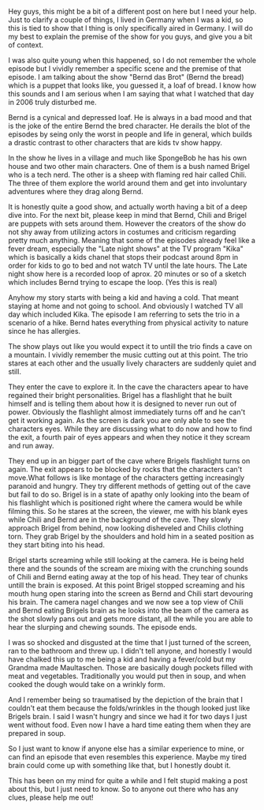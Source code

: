 Hey guys, this might be a bit of a different post on here but I need your help. 
Just to clarify a couple of things, I lived in Germany when I was a kid, so this is tied to show that I thing is only specifically aired in Germany. I will do my best to explain the premise of the show for you guys, and give you a bit of context.


I was also quite young when this happened, so I do not remember the whole episode but I vividly remember a specific scene and the premise of that episode. 
I am talking about the show "Bernd das Brot" (Bernd the bread) which is a puppet that looks like, you guessed it, a loaf of bread.
I know how this sounds and I am serious when I am saying that what I watched that day in 2006 truly disturbed me. 


Bernd is a cynical and depressed loaf. He is always in a bad mood and that is the joke of the entire Bernd the bred character. He derails the blot of the episodes by seing only the worst in people and life in general, which builds a drastic contrast to other characters that are kids tv show happy. 


In the show he lives in a village and much like SpongeBob he has his own house and two other main characters. One of them is a bush named Brigel who is a tech nerd. The other is a sheep with flaming red hair called Chili. The three of them explore the world around them and get into involuntary adventures where they drag along Bernd.


It is honestly quite a good show, and actually worth having a bit of a deep dive into. 
For the next bit, please keep in mind that Bernd, Chili and Brigel are puppets with sets around them. However the creators of the show do not shy away from utilizing actors in costumes and criticism regarding pretty much anything. Meaning that some of the episodes already feel like a fever dream, especially the "Late night shows" at the TV program "Kika" which is basically a kids chanel that stops their podcast around 8pm in order for kids to go to bed and not watch TV until the late hours. The Late night show here is a recorded loop of aprox. 20 minutes or so of a sketch which includes Bernd trying to escape the loop. (Yes this is real)


Anyhow my story starts with being a kid and having a cold. That meant staying at home and not going to school. And obviously I watched TV all day which included Kika. 
The episode I am referring to sets the trio in a scenario of a hike. Bernd hates everything from physical activity to nature since he has allergies. 

The show plays out like you would expect it to untill the trio finds a cave on a mountain. I vividly remember the music cutting out at this point. The trio stares at each other and the usually lively characters are suddenly quiet and still. 

They enter the cave to explore it. In the cave the characters apear to have regained their bright personalities. Brigel has a flashlight that he built himself and is telling them about how it is designed to never run out of power. Obviously the flashlight almost immediately turns off and he can't get it working again. As the screen is dark you are only able to see the characters eyes. While they are discussing what to do now and how to find the exit, a fourth pair of eyes appears and when they notice it they scream and run away. 


They end up in an bigger part of the cave where Brigels flashlight turns on again. The exit appears to be blocked by rocks that the characters can't move.What follows is like montage of the characters getting increasingly paranoid and hungry. 
They try different methods of getting out of the cave but fail to do so. Brigel is in a state of apathy only looking into the beam of his flashlight which is positioned right where the camera would be while filming this. So he stares at the screen, the viewer, me with his blank eyes while Chili and Bernd are in the background of the cave. They slowly approach Brigel from behind, now looking disheveled and Chilis clothing torn. They grab Brigel by the shoulders and hold him in a seated position as they start biting into his head. 

Brigel starts screaming while still looking at the camera. He is being held there and the sounds of the scream are mixing with the crunching sounds of Chili and Bernd eating away at the top of his head. They tear of chunks untill the brain is exposed. At this point Brigel stopped screaming and his mouth hung open staring into the screen as Bernd and Chili  start devouring his brain. The camera nagel changes and we now see a top view of Chili and Bernd eating Brigels brain as he looks into the beam of the camera as the shot slowly pans out and gets more distant, all the while you are able to hear the slurping and chewing sounds.
The episode ends. 

I was so shocked and disgusted at the time that I just turned of the screen, ran to the bathroom and threw up.
I didn't tell anyone, and honestly I would have chalked this up to me being a kid and having a fever/cold but my Grandma made Maultaschen. Those are basically dough pockets filled with meat and vegetables. Traditionally you would put then in soup, and when cooked the dough would take on a wrinkly form. 


And I remember being so traumatised by the depiction of the brain that I couldn't eat them because the folds/wrinkles in the though looked just like Brigels brain. 
I said I wasn't hungry and since we had it for two days I just went without food. 
Even now I have a hard time eating them when they are prepared in soup. 


So I just want to know if anyone else has a similar experience to mine, or can find an episode that even resembles this experience. Maybe my tired brain could come up with something like that, but I honestly doubt it. 

This has been on my mind for quite a while and I felt stupid making a post about this, but I just need to know.
So to anyone out there who has any clues, please help me out!